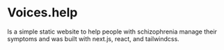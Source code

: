 # Voices.help

Is a simple static website to help people with schizophrenia manage their symptoms and was built with next.js, react, and tailwindcss.
